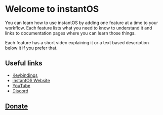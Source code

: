 # Welcome to instantOS

You can learn how to use instantOS by adding one feature at a time to your
workflow. Each feature lists what you need to know to understand it and links
to documentation pages where you can learn those things.

Each feature has a short video explaining it or a text based description below
it if you prefer that.

## Useful links

- [Keybindings](hotkeys.md)
- [instantOS Website](http://instantos.io)
- [YouTube](http://youtube.com/paperbenni)
- [Discord](https://discord.io/instantos)

## [Donate](donate.md)
